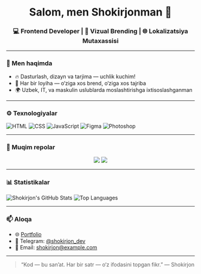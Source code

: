 <!-- Profil banneri -->


<h1 align="center">Salom, men Shokirjonman 👋</h1>
<h3 align="center">💻 Frontend Developer | 🎨 Vizual Brending | 🌐 Lokalizatsiya Mutaxassisi</h3>

---

### 🧠 Men haqimda
- 🔥 Dasturlash, dizayn va tarjima — uchlik kuchim!
- 🎯 Har bir loyiha — o‘ziga xos brend, o‘ziga xos tajriba
- 🌍 Uzbek, IT, va maskulin uslublarda moslashtirishga ixtisoslashganman

---

### ⚙️ Texnologiyalar
![HTML](https://img.shields.io/badge/-HTML5-E34F26?logo=html5&logoColor=white)
![CSS](https://img.shields.io/badge/-CSS3-1572B6?logo=css3&logoColor=white)
![JavaScript](https://img.shields.io/badge/-JavaScript-F7DF1E?logo=javascript&logoColor=black)
![Figma](https://img.shields.io/badge/-Figma-F24E1E?logo=figma&logoColor=white)
![Photoshop](https://img.shields.io/badge/-Photoshop-31A8FF?logo=adobephotoshop&logoColor=white)

---

### 📌 Muqim repolar
<p align="center">
  <a href="https://github.com/shokirjon/your-project"><img src="https://github-readme-stats.vercel.app/api/pin/?username=shokirjon&repo=your-project" /></a>
  <a href="https://github.com/shokirjon/another-project"><img src="https://github-readme-stats.vercel.app/api/pin/?username=shokirjon&repo=another-project" /></a>
</p>

---

### 📊 Statistikalar
![Shokirjon's GitHub Stats](https://github-readme-stats.vercel.app/api?username=shokirjon&show_icons=true&theme=radical)
![Top Languages](https://github-readme-stats.vercel.app/api/top-langs/?username=shokirjon&layout=compact&theme=radical)

---

### 📫 Aloqa
- 🌐 [Portfolio](https://your-portfolio.com)
- 💬 Telegram: [@shokirjon_dev](https://t.me/shokirjon_dev)
- 📧 Email: shokirjon@example.com

---

> “Kod — bu san’at. Har bir satr — o‘z ifodasini topgan fikr.” — Shokirjon

